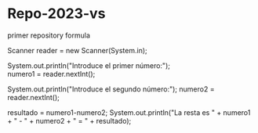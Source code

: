 # Repo-2023-vs
primer repository
formula

Scanner reader = new Scanner(System.in);

System.out.println("Introduce el primer número:");			
numero1 = reader.nextInt();
			
System.out.println("Introduce el segundo número:");
numero2 = reader.nextInt();

resultado = numero1-numero2;
System.out.println("La resta es " + numero1 + " - " + numero2 + " = " + resultado);